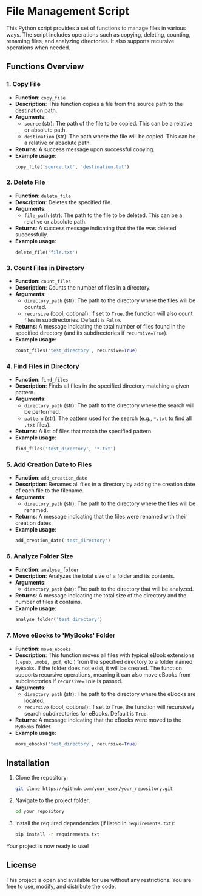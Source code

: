 # File Management Script

This Python script provides a set of functions to manage files in various ways. The script includes operations such as copying, deleting, counting, renaming files, and analyzing directories. It also supports recursive operations when needed.

## Functions Overview

### 1. Copy File
   - **Function**: `copy_file`
   - **Description**: This function copies a file from the source path to the destination path.
   - **Arguments**:
     - `source` (str): The path of the file to be copied. This can be a relative or absolute path.
     - `destination` (str): The path where the file will be copied. This can be a relative or absolute path.
   - **Returns**: A success message upon successful copying.
   - **Example usage**:
     ```python
     copy_file('source.txt', 'destination.txt')
     ```

### 2. Delete File
   - **Function**: `delete_file`
   - **Description**: Deletes the specified file.
   - **Arguments**:
     - `file_path` (str): The path to the file to be deleted. This can be a relative or absolute path.
   - **Returns**: A success message indicating that the file was deleted successfully.
   - **Example usage**:
     ```python
     delete_file('file.txt')
     ```

### 3. Count Files in Directory
   - **Function**: `count_files`
   - **Description**: Counts the number of files in a directory.
   - **Arguments**:
     - `directory_path` (str): The path to the directory where the files will be counted.
     - `recursive` (bool, optional): If set to `True`, the function will also count files in subdirectories. Default is `False`.
   - **Returns**: A message indicating the total number of files found in the specified directory (and its subdirectories if `recursive=True`).
   - **Example usage**:
     ```python
     count_files('test_directory', recursive=True)
     ```

### 4. Find Files in Directory
   - **Function**: `find_files`
   - **Description**: Finds all files in the specified directory matching a given pattern.
   - **Arguments**:
     - `directory_path` (str): The path to the directory where the search will be performed.
     - `pattern` (str): The pattern used for the search (e.g., `*.txt` to find all `.txt` files).
   - **Returns**: A list of files that match the specified pattern.
   - **Example usage**:
     ```python
     find_files('test_directory', '*.txt')
     ```

### 5. Add Creation Date to Files
   - **Function**: `add_creation_date`
   - **Description**: Renames all files in a directory by adding the creation date of each file to the filename.
   - **Arguments**:
     - `directory_path` (str): The path to the directory where the files will be renamed.
   - **Returns**: A message indicating that the files were renamed with their creation dates.
   - **Example usage**:
     ```python
     add_creation_date('test_directory')
     ```

### 6. Analyze Folder Size
   - **Function**: `analyse_folder`
   - **Description**: Analyzes the total size of a folder and its contents.
   - **Arguments**:
     - `directory_path` (str): The path to the directory that will be analyzed.
   - **Returns**: A message indicating the total size of the directory and the number of files it contains.
   - **Example usage**:
     ```python
     analyse_folder('test_directory')
     ```

### 7. Move eBooks to 'MyBooks' Folder
   - **Function**: `move_ebooks`
   - **Description**: This function moves all files with typical eBook extensions (`.epub`, `.mobi`, `.pdf`, etc.) from the specified directory to a folder named `MyBooks`. If the folder does not exist, it will be created. The function supports recursive operations, meaning it can also move eBooks from subdirectories if `recursive=True` is passed.
   - **Arguments**:
     - `directory_path` (str): The path to the directory where the eBooks are located.
     - `recursive` (bool, optional): If set to `True`, the function will recursively search subdirectories for eBooks. Default is `True`.
   - **Returns**: A message indicating that the eBooks were moved to the `MyBooks` folder.
   - **Example usage**:
     ```python
     move_ebooks('test_directory', recursive=True)
     ```
## Installation

1. Clone the repository:
    ```bash
    git clone https://github.com/your_user/your_repository.git
    ```

2. Navigate to the project folder:
    ```bash
    cd your_repository
    ```

3. Install the required dependencies (if listed in `requirements.txt`):
    ```bash
    pip install -r requirements.txt
    ```

Your project is now ready to use!

## License

This project is open and available for use without any restrictions. You are free to use, modify, and distribute the code.
